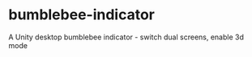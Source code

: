 bumblebee-indicator
===================

A Unity desktop bumblebee indicator - switch dual screens, enable 3d mode
